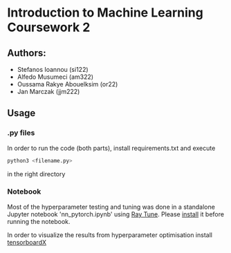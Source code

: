 # Introduction to Machine Learning Coursework 2

## Authors:
- Stefanos Ioannou (si122)
- Alfedo Musumeci (am322)
- Oussama Rakye Abouelksim (or22)
- Jan Marczak (jjm222)

## Usage

### .py files

In order to run the code (both parts), install requirements.txt and execute

```bash
python3 <filename.py>
```

in the right directory

### Notebook

Most of the hyperparameter testing and tuning was done in a standalone Jupyter notebook 'nn_pytorch.ipynb' using [Ray Tune](https://docs.ray.io/en/latest/tune/index.html/). Please [install](https://docs.ray.io/en/latest/ray-overview/installation.html) it before running the notebook.

In order to visualize the results from hyperparameter optimisation install [tensorboardX](https://github.com/lanpa/tensorboardX)
